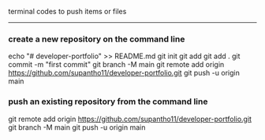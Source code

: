 terminal codes to push items or files
*************************************

### create a new repository on the command line

echo "# developer-portfolio" >> README.md
git init
git add git add .
git commit -m "first commit"
git branch -M main
git remote add origin https://github.com/supantho11/developer-portfolio.git
git push -u origin main


### push an existing repository from the command line

git remote add origin https://github.com/supantho11/developer-portfolio.git
git branch -M main
git push -u origin main
